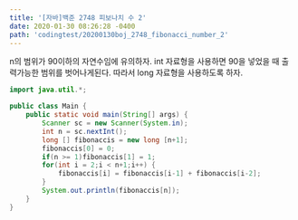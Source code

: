 ```yaml
---
title: '[자바]백준 2748 피보나치 수 2'
date: 2020-01-30 08:26:28 -0400
path: 'codingtest/20200130boj_2748_fibonacci_number_2'
---
```


n의 범위가 90이하의 자연수임에 유의하자. int 자료형을 사용하면 90을 넣었을 때 출력가능한 범위를 벗어나게된다. 따라서 long 자료형을 사용하도록 하자.

```java
import java.util.*;

public class Main {
	public static void main(String[] args) {
		Scanner sc = new Scanner(System.in);
		int n = sc.nextInt();
		long [] fibonaccis = new long [n+1];
		fibonaccis[0] = 0;
		if(n >= 1)fibonaccis[1] = 1;
		for(int i = 2;i < n+1;i++) {
			fibonaccis[i] = fibonaccis[i-1] + fibonaccis[i-2];
		}
		System.out.println(fibonaccis[n]);
	}
}
```
